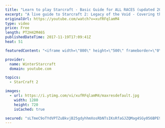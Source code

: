 ```yaml
---
title: "Learn to play Starcraft - Basic Guide for ALL RACES (updated 2017)"
excerpt: "A live guide to Starcraft 2: Legacy of the Void - Covering the basics and build orders for all of the races, and covering the important decisions to be made early in the game.  Not a step by step guide but a demonstration once you have the very basics of the units and races!"
originalUrl: https://youtube.com/watch?v=xufRFqlamM4
type: video
price: Free
length: PT2H42M46S
publishedDateTime: 2017-11-19T17:09:41Z
heat: 51

featuredContent: "<iframe width=\"800\" height=\"500\" frameborder=\"0\" src=\"https://www.youtube.com/embed/xufRFqlamM4\" allow=\"accelerometer; autoplay; encrypted-media; gyroscope; picture-in-picture\" allowfullscreen></iframe>"

provider:
  name: WinterStarcraft
  domain: youtube.com

topics:
  - StarCraft 2

images:
  - url: https://i.ytimg.com/vi/xufRFqlamM4/maxresdefault.jpg
    width: 1280
    height: 720
    isCached: true

secured: "sLTmeC9oTYdVPTZuBkvjB25gdyhhmXosRbNTsIKsRfaGJZQMag4SGy056BPE9XpL68ETkb6gqATZvKRpNZ+tqGpItnTCzQNTnM4yDPs9zCrO5NeEkOAUQW0pGCSSz7r7pKNLc0wTf3rW40EvIYSzBm/BgsXbFlio+C9QlTJyOyIhJmyeQIwHbger+UxaGbN75UMUULHAAsyNIon5wEvLyX9keagMZhDxZuds+a3InYCyYfhX2RVwOEEYKAQGs22IMRHY0RQ8GvgWrABxunV9AodcHq570TFl2sDAaHJJZpEVLdwjvyECxncBJTK2RphKmvbSRUYt+0eD7/vNt4NZWfx75dvwgjqRwGYE4VrTF26k2mVxGQsf9UoQChtBE4UYRyi8epfMpAUIDXrFcgRESHWZrDSPCsylp5k829wTOoMt3pzapjSuEBZvZu6eAM6z;+eO82ayCwp/J9r8E52wFYQ=="
---
```


